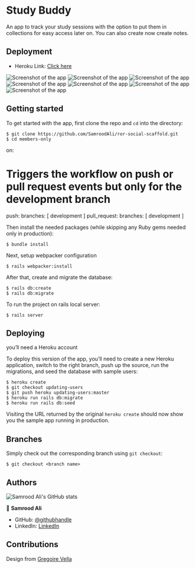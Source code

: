 # Study Buddy
An app to track your study sessions with the option to put them in collections for easy access later on. You can also create now create notes.

## Deployment
- Heroku Link: [Click here](https://cool-study-buddy.herokuapp.com/)

![Screenshot of the app](./app1.png)
![Screenshot of the app](./app2.png)
![Screenshot of the app](./app3.png)
![Screenshot of the app](./app4.png)
![Screenshot of the app](./app5.png)
![Screenshot of the app](./app6.png)
![Screenshot of the app](./app7.png)
## Getting started

To get started with the app, first clone the repo and `cd` into the directory:

```
$ git clone https://github.com/SamroodAli/ror-social-scaffold.git
$ cd members-only
```
on:
  # Triggers the workflow on push or pull request events but only for the development branch
  push:
    branches: [ development ]
  pull_request:
    branches: [ development ]

Then install the needed packages (while skipping any Ruby gems needed only in production):

```
$ bundle install
```

Next, setup webpacker configuration

```
$ rails webpacker:install
```

After that, create and migrate the database:

```
$ rails db:create
$ rails db:migrate
```

To run the project on rails local server:

```
$ rails server
```
## Deploying

you’ll need a Heroku account

To deploy this version of the app, you’ll need to create a new Heroku application, switch to the right branch, push up the source, run the migrations, and seed the database with sample users:

```
$ heroku create
$ git checkout updating-users
$ git push heroku updating-users:master
$ heroku run rails db:migrate
$ heroku run rails db:seed
```

Visiting the URL returned by the original `heroku create` should now show you the sample app running in production. 

## Branches

Simply check out the corresponding branch using `git checkout`:

```
$ git checkout <branch name>
```

## Authors

![Samrood Ali's GitHub stats](https://github-readme-stats.vercel.app/api?username=SamroodAli&count_private=true&theme=dark&show_icons=true)

👤 **Samrood Ali**
- GitHub: [@githubhandle](https://github.com/SamroodAli)
- LinkedIn: [LinkedIn](https://www.linkedin.com/in/samrood-ali/)


## Contributions
Design from [Gregoire Vella](https://www.behance.net/gregoirevella)
